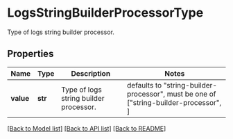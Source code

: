 # LogsStringBuilderProcessorType

Type of logs string builder processor.
## Properties
Name | Type | Description | Notes
------------ | ------------- | ------------- | -------------
**value** | **str** | Type of logs string builder processor. | defaults to "string-builder-processor",  must be one of ["string-builder-processor", ]

[[Back to Model list]](README.md#documentation-for-models) [[Back to API list]](README.md#documentation-for-api-endpoints) [[Back to README]](README.md)


